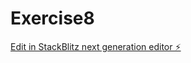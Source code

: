 # Exercise8

[Edit in StackBlitz next generation editor ⚡️](https://stackblitz.com/~/github.com/JOBO1205/Exercise8)